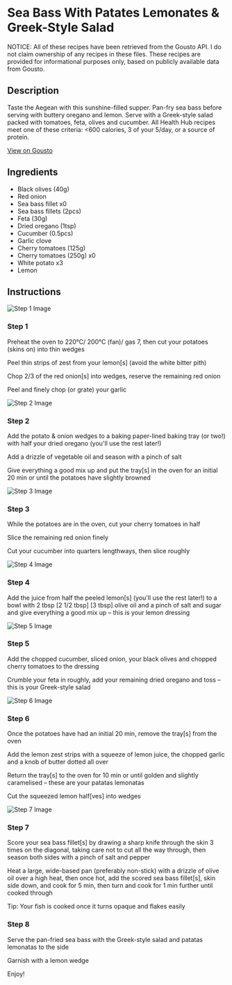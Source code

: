 # Sea Bass With Patates Lemonates & Greek-Style Salad

NOTICE: All of these recipes have been retrieved from the Gousto API. I do not claim ownership of any recipes in these files. These recipes are provided for informational purposes only, based on publicly available data from Gousto.

## Description

Taste the Aegean with this sunshine-filled supper. Pan-fry sea bass before serving with buttery oregano and lemon. Serve with a Greek-style salad packed with tomatoes, feta, olives and cucumber. All Health Hub recipes meet one of these criteria: <600 calories, 3 of your 5/day, or a source of protein.

[View on Gousto](https://www.gousto.co.uk/recipes/cookbook/pan-fried-sea-bass-with-patates-lemonates-and-greek-salad)

## Ingredients

- Black olives (40g)
- Red onion
- Sea bass fillet x0
- Sea bass fillets (2pcs)
- Feta (30g)
- Dried oregano (1tsp)
- Cucumber (0.5pcs)
- Garlic clove
- Cherry tomatoes (125g)
- Cherry tomatoes (250g) x0
- White potato x3
- Lemon

## Instructions

![Step 1 Image](https://production-media.gousto.co.uk/cms/recipe-step-image/Step-1-1715248270896-x200.jpg)

### Step 1

Preheat the oven to 220°C/ 200°C (fan)/ gas 7, then cut your potatoes (skins on) into thin wedges

Peel thin strips of zest from your lemon[s] (avoid the white bitter pith)

Chop 2/3 of the red onion[s] into wedges, reserve the remaining red onion

Peel and finely chop (or grate) your garlic

![Step 2 Image](https://production-media.gousto.co.uk/cms/recipe-step-image/Step-2-1715248274067-x200.jpg)

### Step 2

Add the potato & onion wedges to a baking paper-lined baking tray (or two!) with half your dried oregano (you'll use the rest later!)

Add a drizzle of vegetable oil and season with a pinch of salt

Give everything a good mix up and put the tray[s] in the oven for an initial 20 min or until the potatoes have slightly browned

![Step 3 Image](https://production-media.gousto.co.uk/cms/recipe-step-image/Step-3-1715248277310-x200.jpg)

### Step 3

While the potatoes are in the oven, cut your cherry tomatoes in half

Slice the remaining red onion finely

Cut your cucumber into quarters lengthways, then slice roughly

![Step 4 Image](https://production-media.gousto.co.uk/cms/recipe-step-image/Step-4-1715248280776-x200.jpg)

### Step 4

Add the juice from half the peeled lemon[s] (you'll use the rest later!) to a bowl with 2 tbsp<span class="text-purple"> [2 1/2 tbsp]<span class="text-danger"> </span>[3 tbsp] </span>olive oil and a pinch of salt and sugar and give everything a good mix up – this is your lemon dressing

![Step 5 Image](https://production-media.gousto.co.uk/cms/recipe-step-image/Step-5-1715248285743-x200.jpg)

### Step 5

Add the chopped cucumber, sliced onion, your black olives and chopped cherry tomatoes to the dressing

Crumble your feta in roughly, add your remaining dried oregano and toss – this is your Greek-style salad

![Step 6 Image](https://production-media.gousto.co.uk/cms/recipe-step-image/Step-6-1715248289306-x200.jpg)

### Step 6

Once the potatoes have had an initial 20 min, remove the tray[s] from the oven

Add the lemon zest strips with a squeeze of lemon juice, the chopped garlic and a knob of butter dotted all over

Return the tray[s] to the oven for 10 min or until golden and slightly caramelised – these are your patatas lemonatas

Cut the squeezed lemon half[ves] into wedges

![Step 7 Image](https://production-media.gousto.co.uk/cms/recipe-step-image/Step-7-1715248292262-x200.jpg)

### Step 7

Score your sea bass fillet[s] by drawing a sharp knife through the skin 3 times on the diagonal, taking care not to cut all the way through, then season both sides with a pinch of salt and pepper

Heat a large, wide-based pan (preferably non-stick) with a drizzle of olive oil over a high heat, then once hot, add the scored sea bass fillet[s], skin side down, and cook for 5 min, then turn and cook for 1 min further until cooked through

Tip: Your fish is cooked once it turns opaque and flakes easily

### Step 8

Serve the pan-fried sea bass with the Greek-style salad and patatas lemonatas to the side

Garnish with a lemon wedge

Enjoy!

